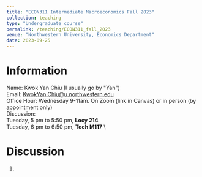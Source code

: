 ```yaml
---
title: "ECON311 Intermediate Macroeconomics Fall 2023"
collection: teaching
type: "Undergraduate course"
permalink: /teaching/ECON311_fall_2023
venue: "Northwestern University, Economics Department"
date: 2023-09-25
---
```


Information
======

Name: Kwok Yan Chiu (I usually go by "Yan") \
Email: KwokYan.Chiu@u.northwestern.edu \
Office Hour: Wednesday 9-11am. On Zoom (link in Canvas) or in person (by appointment only) \
Discussion: \
Tuesday, 5 pm to 5:50 pm, **Locy 214** \
Tuesday, 6 pm to 6:50 pm, **Tech M117** \

Discussion
======

1. 